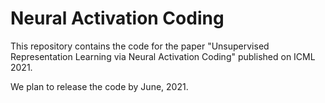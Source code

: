 # Neural Activation Coding

This repository contains the code for the paper "Unsupervised Representation Learning via Neural Activation Coding" published on ICML 2021. 

We plan to release the code by June, 2021. 
